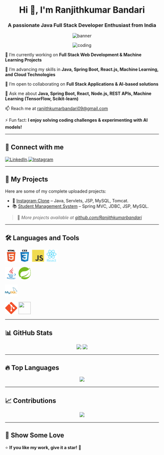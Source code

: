 <h1 align="center">Hi 👋, I'm <b>Ranjithkumar Bandari</b></h1>
<h3 align="center">A passionate Java Full Stack Developer Enthusiast from India</h3>

<p align="center">
  <img src="https://user-images.githubusercontent.com/74038190/219923809-b86dc415-a0c2-4a38-bc88-ad6cf06395a8.gif" alt="banner"/>
</p>

<p align="center">
  <img src="https://user-images.githubusercontent.com/74038190/229223263-cf2e4b07-2615-4f87-9c38-e37600f8381a.gif" alt="coding" width="600px"/>
</p>

🔭 I’m currently working on **Full Stack Web Development & Machine Learning Projects**  

🌱 I’m advancing my skills in **Java, Spring Boot, React.js, Machine Learning, and Cloud Technologies**  

👯 I’m open to collaborating on **Full Stack Applications & AI-based solutions**  

💬 Ask me about **Java, Spring Boot, React, Node.js, REST APIs, Machine Learning (TensorFlow, Scikit-learn)**  

📫 Reach me at [ranjithkumarbandari09@gmail.com](mailto:ranjithkumarbandari09@gmail.com)  

⚡ Fun fact: **I enjoy solving coding challenges & experimenting with AI models!**  

---

## 🔗 Connect with me  
<p align="left">
  <a href="https://linkedin.com/in/ranjithkumarbandari" target="_blank">
    <img align="center" src="https://raw.githubusercontent.com/ranjithkumarbandari/github-profile-readme-generator/master/src/images/icons/Social/linked-in-alt.svg" alt="LinkedIn" height="30" width="40"/>
  </a>
  <a href="https://www.instagram.com/mr_ranjith_kumar99/#" target="_blank">
    <img align="center" src="[https://raw.githubusercontent.com/ranjithkumarbandari]/github-profile-readme-generator/master/src/images/icons/Social/instagram.svg" alt="Instagram" height="30" width="40"/>
  </a>
</p>

---

## 🧩 My Projects  
Here are some of my complete uploaded projects:

- 🚀 [Instagram Clone](https://github.com/Ranjithkumarbandari/instagram-clone) – Java, Servlets, JSP, MySQL, Tomcat.
- 📚 [Student Management System](https://github.com/Ranjithkumarbandari/student-management-system) – Spring MVC, JDBC, JSP, MySQL.


> 📝 _More projects available at [github.com/Ranjithkumarbandari](https://github.com/Ranjithkumarbandari)_

---

## 🛠 Languages and Tools  
<p align="left">
  <!-- Frontend -->
  <a href="#"><img src="https://raw.githubusercontent.com/devicons/devicon/master/icons/html5/html5-original-wordmark.svg" width="40" height="40"/></a>
  <a href="#"><img src="https://raw.githubusercontent.com/devicons/devicon/master/icons/css3/css3-original-wordmark.svg" width="40" height="40"/></a>
  <a href="#"><img src="https://raw.githubusercontent.com/devicons/devicon/master/icons/javascript/javascript-original.svg" width="40" height="40"/></a>
  <a href="#"><img src="https://raw.githubusercontent.com/devicons/devicon/master/icons/react/react-original-wordmark.svg" width="40" height="40"/></a>

  <!-- Backend -->
  <a href="#"><img src="https://raw.githubusercontent.com/devicons/devicon/master/icons/java/java-original.svg" width="40" height="40"/></a>
  <a href="#"><img src="https://raw.githubusercontent.com/devicons/devicon/master/icons/spring/spring-original.svg" width="40" height="40"/></a>


  <!-- Databases -->
  <a href="#"><img src="https://raw.githubusercontent.com/devicons/devicon/master/icons/mysql/mysql-original-wordmark.svg" width="40" height="40"/></a>
 


  <!-- DevOps & Tools -->
  <a href="#"><img src="https://raw.githubusercontent.com/devicons/devicon/master/icons/git/git-original.svg" width="40" height="40"/></a>
  <a href="#"><img src="https://www.vectorlogo.zone/logos/getpostman/getpostman-icon.svg" width="40" height="40"/></a>
 
</p>

---

## 📊 GitHub Stats  
<p align="center">
  <img src="https://github-readme-stats.vercel.app/api?username=Ranjithkumarbandari&show_icons=true&theme=radical" width="400px"/>
  <img src="https://github-readme-streak-stats.herokuapp.com/?user=Ranjithkumarbandari&theme=radical" width="400px"/>
</p>

---

## 🔥 Top Languages  
<p align="center">
  <img src="https://github-readme-stats.vercel.app/api/top-langs/?username=Ranjithkumarbandari&layout=compact&theme=radical" width="400px"/>
</p>

---

## 📈 Contributions  
<p align="center">
  <img src="https://github-profile-summary-cards.vercel.app/api/cards/profile-details?username=Ranjithkumarbandari&theme=radical" />
</p>

---

## 🌟 Show Some Love  
⭐ **If you like my work, give it a star!** 🌟  
